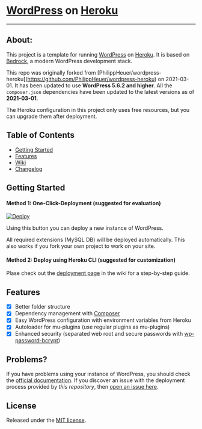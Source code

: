 # [WordPress](https://wordpress.org/) on [Heroku](http://heroku.com)

--------

## About:
This project is a template for running [WordPress](http://wordpress.org/) on [Heroku](http://www.heroku.com/). It is based on [Bedrock](https://roots.io/bedrock/), a modern WordPress development stack.

This repo was originally forked from [PhilippHeuer/wordpress-heroku[(https://github.com/PhilippHeuer/wordpress-heroku) on 2021-03-01. It has been updated to use **WordPress 5.6.2 and higher**. All the `composer.json` dependencies have been updated to the latest versions as of **2021-03-01**.

The Heroku configuration in this project only uses free resources, but you can upgrade them after deployment.

## Table of Contents
- [Getting Started](#gettingstarted)
- [Features](#features)
- [Wiki](https://github.com/afeique/wordpress-heroku/wiki)
- [Changelog](./CHANGELOG.md)

## Getting Started
#### Method 1: One-Click-Deployment (suggested for evaluation)

[![Deploy](https://www.herokucdn.com/deploy/button.svg)](https://heroku.com/deploy)

Using this button you can deploy a new instance of WordPress.

All required extensions (MySQL DB) will be deployed automatically.
This also works if you fork your own project to work on your site.

#### Method 2: Deploy using Heroku CLI (suggested for customization)
Plase check out the [deployment page](https://github.com/afeique/wordpress-heroku/wiki/Deployment) in the wiki for a step-by-step guide.

## Features
 - [x] Better folder structure
 - [x] Dependency management with [Composer](http://getcomposer.org)
 - [x] Easy WordPress configuration with environment variables from Heroku
 - [x] Autoloader for mu-plugins (use regular plugins as mu-plugins)
 - [x] Enhanced security (separated web root and secure passwords with [wp-password-bcrypt](https://github.com/roots/wp-password-bcrypt))

## Problems?

If you have problems using your instance of WordPress, you should check the [official documentation](https://codex.wordpress.org/).
If you discover an issue with the deployment process provided by *this repository*, then [open an issue here](https://github.com/afeique/wordpress-heroku/issues/new).

## License

Released under the [MIT license](./LICENSE).

